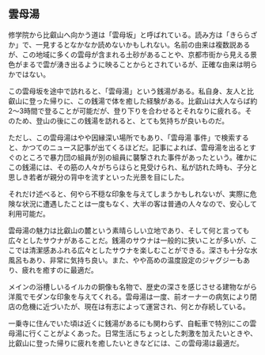 ## 雲母湯

修学院から比叡山へ向かう道は「雲母坂」と呼ばれている。読み方は「きららざか」で、一見するとなかなか読めないかもしれない。名前の由来は複数説あるが、この地域に多くの雲母が含まれる土砂があることや、京都市街から見える景色がまるで雲が湧き出るように映ることからとされているが、正確な由来は明らかではない。

この雲母坂を途中で訪れると、「雲母湯」という銭湯がある。私自身、友人と比叡山に登った帰りに、この銭湯で体を癒した経験がある。比叡山は大人ならば約2～3時間で登ることが可能だが、登り下りを合わせるとそれなりに疲れる。そのため、登山の後にこの銭湯を訪れると、とても気持ちが良いものだ。

ただし、この雲母湯はやや因縁深い場所でもあり、「雲母湯 事件」で検索すると、かつてのニュース記事が出てくるほどだ。記事によれば、雲母湯を出るとすぐのところで暴力団の組員が別の組員に襲撃された事件があったという。確かにこの銭湯には、その筋の人々がちらほらと見受けられ、私が訪れた時も、子分と思しき若者が親分の背中を流すといった光景を目にした。

それだけ述べると、何やら不穏な印象を与えてしまうかもしれないが、実際に危険な状況に遭遇したことは一度もなく、大半の客は普通の人々なので、安心して利用可能だ。

雲母湯の魅力は比叡山の麓という素晴らしい立地であり、そして何と言っても広々としたサウナがあることだ。銭湯のサウナは一般的に狭いことが多いが、ここでは清潔感あふれる広々としたサウナを楽しむことができる。深さも十分な水風呂もあり、非常に気持ち良い。また、やや高めの温度設定のジャグジーもあり、疲れを癒すのに最適だ。

メインの浴槽しいるイルカの銅像も名物で、歴史の深さを感じさせる建物ながら洋風でモダンな印象を与えてくれる。雲母湯は一度、前オーナーの病気により閉店の危機に近づいたが、現在は有志によって運営され、何とか存続している。

一乗寺に住んでいた頃は近くに銭湯があるにも関わらず、自転車で特別にこの雲母湯に行くことがよくあった。日常生活にちょっとした刺激を加えたいときや、比叡山に登った帰りに疲れを癒したいときなどには、この雲母湯は最適だ。